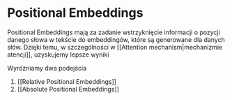 # Positional Embeddings

Positional Embeddings mają za zadanie wstrzyknięcie informacji o pozycji danego słowa w tekście do embeddingów, które są generowane dla danych słów. Dzięki temu, w szczególności w [[Attention mechanism|mechanizmie atencji]], uzyskujemy lepsze wyniki

Wyróżniamy dwa podejścia

1. [[Relative Positional Embeddings]]
2. [[Absolute Positional Embeddings]]